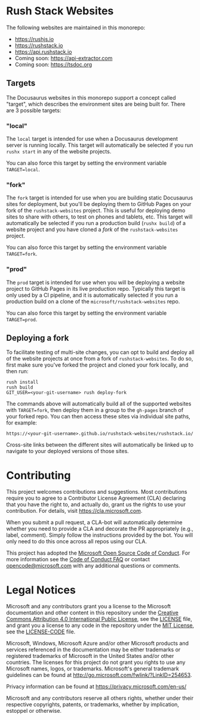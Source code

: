 # Rush Stack Websites

The following websites are maintained in this monorepo:

- https://rushjs.io
- https://rushstack.io
- https://api.rushstack.io
- Coming soon: https://api-extractor.com
- Coming soon: https://tsdoc.org

## Targets

The Docusaurus websites in this monorepo support a concept called "target", which describes the environment
sites are being built for. There are 3 possible targets:

### "local"

The `local` target is intended for use when a Docusaurus development server is running locally. This
target will automatically be selected if you run `rushx start` in any of the website projects.

You can also force this target by setting the environment variable `TARGET=local`.

### "fork"

The `fork` target is intended for use when you are building static Docusaurus sites for deployment,
but you'll be deploying them to GitHub Pages on your fork of the `rushstack-websites` project. This is
useful for deploying demo sites to share with others, to test on phones and tablets, etc. This target
will automatically be selected if you run a production build (`rushx build`) of a website project and
you have cloned a _fork_ of the `rushstack-websites` project.

You can also force this target by setting the environment variable `TARGET=fork`.

### "prod"

The `prod` target is intended for use when you will be deploying a website project to GitHub Pages
in its live production repo. Typically this target is only used by a CI pipeline, and it is automatically
selected if you run a production build on a clone of the `microsoft/rushstack-websites` repo.

You can also force this target by setting the environment variable `TARGET=prod`.

## Deploying a fork

To facilitate testing of multi-site changes, you can opt to build and deploy all of the website projects
at once from a fork of `rushstack-websites`. To do so, first make sure you've forked the project
and cloned your fork locally, and then run:

```console
rush install
rush build
GIT_USER=<your-git-username> rush deploy-fork
```

The commands above will automatically build all of the supported websites with `TARGET=fork`, then deploy
them in a group to the `gh-pages` branch of your forked repo. You can then access these sites via individual
site paths, for example:

```text
https://<your-git-username>.github.io/rushstack-websites/rushstack.io/
```

Cross-site links between the different sites will automatically be linked up to navigate to your deployed
versions of those sites.

# Contributing

This project welcomes contributions and suggestions. Most contributions require you to agree to a
Contributor License Agreement (CLA) declaring that you have the right to, and actually do, grant us
the rights to use your contribution. For details, visit https://cla.microsoft.com.

When you submit a pull request, a CLA-bot will automatically determine whether you need to provide
a CLA and decorate the PR appropriately (e.g., label, comment). Simply follow the instructions
provided by the bot. You will only need to do this once across all repos using our CLA.

This project has adopted the [Microsoft Open Source Code of Conduct](https://opensource.microsoft.com/codeofconduct/).
For more information see the [Code of Conduct FAQ](https://opensource.microsoft.com/codeofconduct/faq/) or
contact [opencode@microsoft.com](mailto:opencode@microsoft.com) with any additional questions or comments.

# Legal Notices

Microsoft and any contributors grant you a license to the Microsoft documentation and other content
in this repository under the [Creative Commons Attribution 4.0 International Public License](https://creativecommons.org/licenses/by/4.0/legalcode),
see the [LICENSE](LICENSE) file, and grant you a license to any code in the repository under the [MIT License](https://opensource.org/licenses/MIT), see the
[LICENSE-CODE](LICENSE-CODE) file.

Microsoft, Windows, Microsoft Azure and/or other Microsoft products and services referenced in the documentation
may be either trademarks or registered trademarks of Microsoft in the United States and/or other countries.
The licenses for this project do not grant you rights to use any Microsoft names, logos, or trademarks.
Microsoft's general trademark guidelines can be found at http://go.microsoft.com/fwlink/?LinkID=254653.

Privacy information can be found at https://privacy.microsoft.com/en-us/

Microsoft and any contributors reserve all others rights, whether under their respective copyrights, patents,
or trademarks, whether by implication, estoppel or otherwise.
